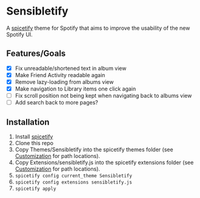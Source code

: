 # Sensibletify
A [spicetify](https://github.com/khanhas/spicetify-cli) theme for Spotify that aims to improve the usability of the new Spotify UI.

## Features/Goals

* [x] Fix unreadable/shortened text in album view
* [x] Make Friend Activity readable again
* [x] Remove lazy-loading from albums view
* [x] Make navigation to Library items one click again
* [ ] Fix scroll position not being kept when navigating back to albums view
* [ ] Add search back to more pages?

## Installation

1. Install [spicetify](https://github.com/khanhas/spicetify-cli/wiki/Installation)
2. Clone this repo
3. Copy Themes/Sensibletify into the spicetify themes folder (see [Customization](https://github.com/khanhas/spicetify-cli/wiki/Customization) for path locations).
4. Copy Extensions/sensibletify.js into the spicetify extensions folder (see [Customization](https://github.com/khanhas/spicetify-cli/wiki/Customization) for path locations).
5. `spicetify config current_theme Sensibletify`
6. `spicetify config extensions sensibletify.js`
7. `spicetify apply`